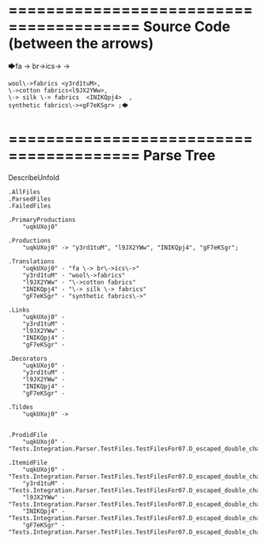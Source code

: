 ========================================
Source Code (between the arrows)
========================================

🡆fa \-> br\->ics\-> <uqkUXoj0>->

    wool\->fabrics <y3rd1tuM>,
    \->cotton fabrics<l9JX2YWw>,
    \-> silk \-> fabrics  <INIKQpj4>  ,
    synthetic fabrics\-><gF7eKSgr> ;🡄

========================================
Parse Tree
========================================
DescribeUnfold

    .AllFiles
    .ParsedFiles
    .FailedFiles

    .PrimaryProductions
        "uqkUXoj0" 

    .Productions
        "uqkUXoj0" -> "y3rd1tuM", "l9JX2YWw", "INIKQpj4", "gF7eKSgr";

    .Translations
        "uqkUXoj0" - "fa \-> br\->ics\->"
        "y3rd1tuM" - "wool\->fabrics"
        "l9JX2YWw" - "\->cotton fabrics"
        "INIKQpj4" - "\-> silk \-> fabrics"
        "gF7eKSgr" - "synthetic fabrics\->"

    .Links
        "uqkUXoj0" - 
        "y3rd1tuM" - 
        "l9JX2YWw" - 
        "INIKQpj4" - 
        "gF7eKSgr" - 

    .Decorators
        "uqkUXoj0" - 
        "y3rd1tuM" - 
        "l9JX2YWw" - 
        "INIKQpj4" - 
        "gF7eKSgr" - 

    .Tildes
        "uqkUXoj0" -> 


    .ProdidFile
        "uqkUXoj0" - "Tests.Integration.Parser.TestFiles.TestFilesFor07.D_escaped_double_characters1.ds"

    .ItemidFile
        "uqkUXoj0" - "Tests.Integration.Parser.TestFiles.TestFilesFor07.D_escaped_double_characters1.ds"
        "y3rd1tuM" - "Tests.Integration.Parser.TestFiles.TestFilesFor07.D_escaped_double_characters1.ds"
        "l9JX2YWw" - "Tests.Integration.Parser.TestFiles.TestFilesFor07.D_escaped_double_characters1.ds"
        "INIKQpj4" - "Tests.Integration.Parser.TestFiles.TestFilesFor07.D_escaped_double_characters1.ds"
        "gF7eKSgr" - "Tests.Integration.Parser.TestFiles.TestFilesFor07.D_escaped_double_characters1.ds"

